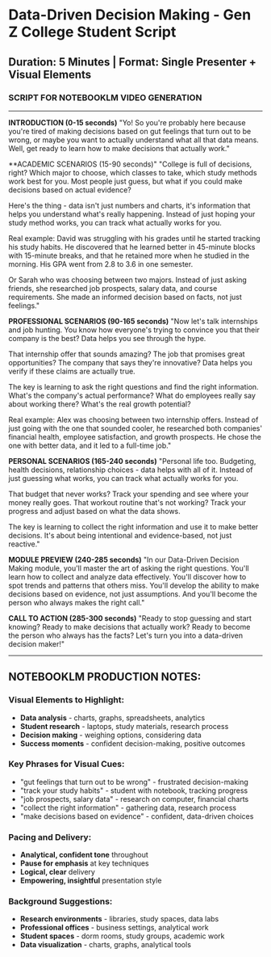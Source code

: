 # Data-Driven Decision Making - Gen Z College Student Script

## Duration: 5 Minutes | Format: Single Presenter + Visual Elements

### SCRIPT FOR NOTEBOOKLM VIDEO GENERATION

---

**INTRODUCTION (0-15 seconds)**
"Yo! So you're probably here because you're tired of making decisions based on gut feelings that turn out to be wrong, or maybe you want to actually understand what all that data means. Well, get ready to learn how to make decisions that actually work."

**ACADEMIC SCENARIOS (15-90 seconds)"
"College is full of decisions, right? Which major to choose, which classes to take, which study methods work best for you. Most people just guess, but what if you could make decisions based on actual evidence?

Here's the thing - data isn't just numbers and charts, it's information that helps you understand what's really happening. Instead of just hoping your study method works, you can track what actually works for you.

Real example: David was struggling with his grades until he started tracking his study habits. He discovered that he learned better in 45-minute blocks with 15-minute breaks, and that he retained more when he studied in the morning. His GPA went from 2.8 to 3.6 in one semester.

Or Sarah who was choosing between two majors. Instead of just asking friends, she researched job prospects, salary data, and course requirements. She made an informed decision based on facts, not just feelings."

**PROFESSIONAL SCENARIOS (90-165 seconds)**
"Now let's talk internships and job hunting. You know how everyone's trying to convince you that their company is the best? Data helps you see through the hype.

That internship offer that sounds amazing? The job that promises great opportunities? The company that says they're innovative? Data helps you verify if these claims are actually true.

The key is learning to ask the right questions and find the right information. What's the company's actual performance? What do employees really say about working there? What's the real growth potential?

Real example: Alex was choosing between two internship offers. Instead of just going with the one that sounded cooler, he researched both companies' financial health, employee satisfaction, and growth prospects. He chose the one with better data, and it led to a full-time job."

**PERSONAL SCENARIOS (165-240 seconds)**
"Personal life too. Budgeting, health decisions, relationship choices - data helps with all of it. Instead of just guessing what works, you can track what actually works for you.

That budget that never works? Track your spending and see where your money really goes. That workout routine that's not working? Track your progress and adjust based on what the data shows.

The key is learning to collect the right information and use it to make better decisions. It's about being intentional and evidence-based, not just reactive."

**MODULE PREVIEW (240-285 seconds)**
"In our Data-Driven Decision Making module, you'll master the art of asking the right questions. You'll learn how to collect and analyze data effectively. You'll discover how to spot trends and patterns that others miss. You'll develop the ability to make decisions based on evidence, not just assumptions. And you'll become the person who always makes the right call."

**CALL TO ACTION (285-300 seconds)**
"Ready to stop guessing and start knowing? Ready to make decisions that actually work? Ready to become the person who always has the facts? Let's turn you into a data-driven decision maker!"

---

## NOTEBOOKLM PRODUCTION NOTES:

### Visual Elements to Highlight:
- **Data analysis** - charts, graphs, spreadsheets, analytics
- **Student research** - laptops, study materials, research process
- **Decision making** - weighing options, considering data
- **Success moments** - confident decision-making, positive outcomes

### Key Phrases for Visual Cues:
- "gut feelings that turn out to be wrong" - frustrated decision-making
- "track your study habits" - student with notebook, tracking progress
- "job prospects, salary data" - research on computer, financial charts
- "collect the right information" - gathering data, research process
- "make decisions based on evidence" - confident, data-driven choices

### Pacing and Delivery:
- **Analytical, confident tone** throughout
- **Pause for emphasis** at key techniques
- **Logical, clear** delivery
- **Empowering, insightful** presentation style

### Background Suggestions:
- **Research environments** - libraries, study spaces, data labs
- **Professional offices** - business settings, analytical work
- **Student spaces** - dorm rooms, study groups, academic work
- **Data visualization** - charts, graphs, analytical tools




